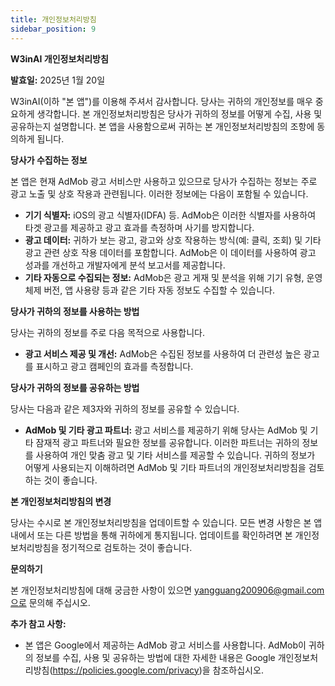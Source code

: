 ```yaml
---
title: 개인정보처리방침
sidebar_position: 9
---
```


**W3inAI 개인정보처리방침**

**발효일:** 2025년 1월 20일

W3inAI(이하 "본 앱")를 이용해 주셔서 감사합니다. 당사는 귀하의 개인정보를 매우 중요하게 생각합니다. 본 개인정보처리방침은 당사가 귀하의 정보를 어떻게 수집, 사용 및 공유하는지 설명합니다. 본 앱을 사용함으로써 귀하는 본 개인정보처리방침의 조항에 동의하게 됩니다.

**당사가 수집하는 정보**

본 앱은 현재 AdMob 광고 서비스만 사용하고 있으므로 당사가 수집하는 정보는 주로 광고 노출 및 상호 작용과 관련됩니다. 이러한 정보에는 다음이 포함될 수 있습니다.

- **기기 식별자:** iOS의 광고 식별자(IDFA) 등. AdMob은 이러한 식별자를 사용하여 타겟 광고를 제공하고 광고 효과를 측정하며 사기를 방지합니다.
- **광고 데이터:** 귀하가 보는 광고, 광고와 상호 작용하는 방식(예: 클릭, 조회) 및 기타 광고 관련 상호 작용 데이터를 포함합니다. AdMob은 이 데이터를 사용하여 광고 성과를 개선하고 개발자에게 분석 보고서를 제공합니다.
- **기타 자동으로 수집되는 정보:** AdMob은 광고 게재 및 분석을 위해 기기 유형, 운영 체제 버전, 앱 사용량 등과 같은 기타 자동 정보도 수집할 수 있습니다.

**당사가 귀하의 정보를 사용하는 방법**

당사는 귀하의 정보를 주로 다음 목적으로 사용합니다.

- **광고 서비스 제공 및 개선:** AdMob은 수집된 정보를 사용하여 더 관련성 높은 광고를 표시하고 광고 캠페인의 효과를 측정합니다.

**당사가 귀하의 정보를 공유하는 방법**

당사는 다음과 같은 제3자와 귀하의 정보를 공유할 수 있습니다.

- **AdMob 및 기타 광고 파트너:** 광고 서비스를 제공하기 위해 당사는 AdMob 및 기타 잠재적 광고 파트너와 필요한 정보를 공유합니다. 이러한 파트너는 귀하의 정보를 사용하여 개인 맞춤 광고 및 기타 서비스를 제공할 수 있습니다. 귀하의 정보가 어떻게 사용되는지 이해하려면 AdMob 및 기타 파트너의 개인정보처리방침을 검토하는 것이 좋습니다.

**본 개인정보처리방침의 변경**

당사는 수시로 본 개인정보처리방침을 업데이트할 수 있습니다. 모든 변경 사항은 본 앱 내에서 또는 다른 방법을 통해 귀하에게 통지됩니다. 업데이트를 확인하려면 본 개인정보처리방침을 정기적으로 검토하는 것이 좋습니다.

**문의하기**

본 개인정보처리방침에 대해 궁금한 사항이 있으면 yangguang200906@gmail.com으로 문의해 주십시오.

**추가 참고 사항:**

- 본 앱은 Google에서 제공하는 AdMob 광고 서비스를 사용합니다. AdMob이 귀하의 정보를 수집, 사용 및 공유하는 방법에 대한 자세한 내용은 Google 개인정보처리방침(https://policies.google.com/privacy)을 참조하십시오.
